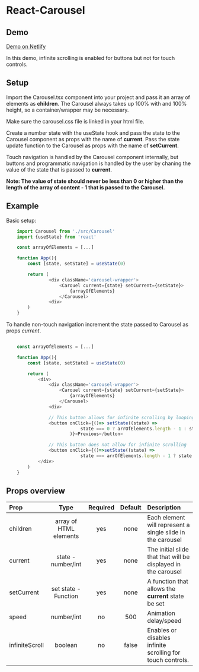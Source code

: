 # React-Carousel

## Demo

[Demo on Netlify](https://react-carousel-scan.netlify.app)

In this demo, infinite scrolling is enabled for buttons but not for touch controls.

## Setup

Import the Carousel.tsx component into your project and pass it an array of elements as **children**. The Carousel always takes up 100% with and 100% height, so a container/wrapper may be necessary.

Make sure the carousel.css file is linked in your html file.

Create a number state with the useState hook and pass the state to the Carousel component as props with the name of **current**. Pass the state update function to the Carousel as props with the name of **setCurrent**.

Touch navigation is handled by the Carousel component internally, but buttons and programmatic navigation is handled by the user by chaning the value of the state that is passed to **current**.

**Note: The value of state should never be less than 0 or higher than the length of the array of content - 1 that is passed to the Carousel.**

## Example

Basic setup:

```javascript
    import Carousel from './src/Carousel'
    import {useState} from 'react'

    const arrayOfElements = [...]

    function App(){
        const [state, setState] = useState(0)

        return (
                <div className='carousel-wrapper'>
                    <Carouel current={state} setCurrent={setState}>
                        {arrayOfElements}
                    </Carousel>
                <div>
        )
    }

```

To handle non-touch navigation increment the state passed to Carousel as props _current_.

```javascript

    const arrayOfElements = [...]

    function App(){
        const [state, setState] = useState(0)

        return (
            <div>
                <div className='carousel-wrapper'>
                    <Carouel current={state} setCurrent={setState}>
                        {arrayOfElements}
                    </Carousel>
                <div>

                // This button allows for infinite scrolling by looping the carousel.
                <button onClick={()=> setState((state) =>
							state === 0 ? arrOfElements.length - 1 : state - 1
						)}>Previous</button>

                // This button does not allow for infinite scrolling
                <button onClick={()=>setState((state) =>
							state === arrOfElements.length - 1 ? state : state + 1)}>Next</button>
            </div>
        )
    }
```

## Props overview

| Prop           |          Type          | Required | Default | Description                                                   |
| :------------- | :--------------------: | :------: | :-----: | :------------------------------------------------------------ |
| children       | array of HTML elements |   yes    |  none   | Each element will represent a single slide in the carousel    |
| current        |   state - number/int   |   yes    |  none   | The initial slide that that will be displayed in the carousel |
| setCurrent     |  set state - Function  |   yes    |  none   | A function that allows the **current** state be set           |
| speed          |       number/int       |    no    |   500   | Animation delay/speed                                         |
| infiniteScroll |        boolean         |    no    |  false  | Enables or disables infinite scrolling for touch controls.    |
